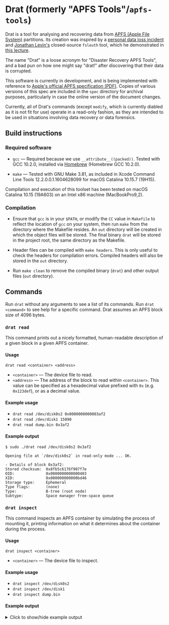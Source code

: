 # Drat (formerly "APFS Tools"/`apfs-tools`)

Drat is a tool for analysing and recovering data from [APFS (Apple File System)](https://en.wikipedia.org/wiki/Apple_File_System)
partitions. Its creation was inspired by a [personal data loss incident](https://apple.stackexchange.com/questions/373718)
and [Jonathan Levin's](https://twitter.com/Morpheus______) closed-source
`fsleuth` tool, which he demonstrated in [this lecture](http://docs.macsysadmin.se/2018/video/Day4Session2.mp4).

The name "Drat" is a loose acronym for "Disaster Recovery APFS Tools", and a bad
pun on how one might say "drat!" after discovering that their data is corrupted.

This software is currently in development, and is being implemented with reference
to [Apple's official APFS specification (PDF)](https://developer.apple.com/support/downloads/Apple-File-System-Reference.pdf).
Copies of various versions of this spec are included in the `spec` directory for
archival purposes, particularly in case the online version of the document changes.

Currently, all of Drat's commands (except `modify`, which is currently  diabled
as it is not fit for use) operate in a read-only fashion, as they are intended
to be used in situations involving data recovery or data forensics.

## Build instructions

### Required software

- `gcc` — Required because we use `__attribute__((packed))`. Tested with
  GCC 10.2.0, installed via [Homebrew](https://brew.sh) (Homebrew GCC 10.2.0).

- `make` — Tested with GNU Make 3.81, as included in Xcode Command Line
  Tools 12.2.0.0.1.1604628099 for macOS Catalina 10.15.7 (19H15).

Compilation and execution of this toolset has been tested on macOS Catalina
10.15 (19A603) on an Intel x86 machine (MacBookPro9,2).

### Compilation

- Ensure that `gcc` is in your `$PATH`, or modify the `CC` value in  `Makefile`
  to reflect the location of `gcc` on your system, then run `make` from the
  directory where the Makefile resides. An `out` directory will be created in
  which the object files will be stored. The final binary `drat` will be stored
  in the project root, the same directory as the Makefile.

- Header files can be compiled with `make headers`. This is only useful to check
  the headers for compilation errors. Compiled headers will also be stored in
  the `out` directory.

- Run `make clean` to remove the compiled binary (`drat`) and other output files
  (`out` directory).

## Commands

Run `drat` without any arguments to see a list of its commands.
Run `drat <command>` to see help for a specific command.
Drat assumes an APFS block size of 4096 bytes.

### `drat read`

This command prints out a nicely formatted, human-readable description of a
given block in a given APFS container.

#### Usage

`drat read <container> <address>`
- `<container>` — The device file to read.
- `<address>` — The address of the block to read within `<container>`.
    This value can be specified as a hexadecimal value prefixed with `0x`
    (e.g. `0x123def`), or as a decimal value.

#### Example usage

- `drat read /dev/disk0s2 0x0000000000003af2`
- `drat read /dev/disk1 15090`
- `drat read dump.bin 0x3af2`

#### Example output

```
$ sudo ./drat read /dev/disk0s2 0x3af2

Opening file at `/dev/disk0s2` in read-only mode ... OK.

- Details of block 0x3af2:
Stored checksum:  0x8fb5c6176f907f7e
OID:              0x0000000000000403
XID:              0x000000000000bd46
Storage type:     Ephemeral
Type flags:       (none)
Type:             B-tree (root node)
Subtype:          Space manager free-space queue
```

### `drat inspect`

This command inspects an APFS container by simulating the process of mounting
it, printing information on what it determines about the container during the
process.

#### Usage

`drat inspect <container>`
- `<container>` — The device file to inspect.

#### Example usage

- `drat inspect /dev/disk0s2`
- `drat inspect /dev/disk1`
- `drat inspect dump.bin`

#### Example output

<details>
<summary>Click to show/hide example output</summary>

```
$ sudo ./drat inspect /dev/disk2s2

Opening file at `/dev/disk2s2` in read-only mode ... OK.
Simulating a mount of the APFS container.
Validating checksum of block 0x0 ... OK.

Details of block 0x0:
--------------------------------------------------------------------------------
Stored checksum:    0xe25ef5e409032d45
OID:                0x1
XID:                0x1bca24
Storage type:       Ephemeral
Type flags:         (none)
Type:               Container superblock
Subtype:            (none/invalid)
Magic string:       NXSB
Block size:         4096 bytes
Block count:        117161676
Supported features:
- No feature flags are set.
Supported read-only compatible features:
- No read-only compatible feature flags are set.
Backward-incompatible features:
- No backward-incompatible feature flags are set.
UUID:       0x07531d831bda8f8c9944ee600d55fd37
Next OID:                       0x28709a
Next XID:                       0x1bca25
Space manager Ephemeral OID:    0x87d46
Object map Physical OID:        0xcfc19
Reaper Ephemeral OID:           0x401
Other flags:
- No other flags are set.
--------------------------------------------------------------------------------

Locating the checkpoint descriptor area:
- Its length is 280 blocks.
- It is contiguous.
- The address of its first block is 0x3629fe4.
Loading the checkpoint descriptor area into memory ... OK.
Locating the most recent well-formed container superblock in the checkpoint descriptor area:
- It lies at index 271 within the checkpoint descriptor area.

Details of this container superblock:
--------------------------------------------------------------------------------
Stored checksum:    0xe25eecc609033666
OID:                0x1
XID:                0x1bca24
Storage type:       Ephemeral
Type flags:         (none)
Type:               Container superblock
Subtype:            (none/invalid)
Magic string:       NXSB
Block size:         4096 bytes
Block count:        117161676
Supported features:
- No feature flags are set.
Supported read-only compatible features:
- No read-only compatible feature flags are set.
Backward-incompatible features:
- No backward-incompatible feature flags are set.
UUID:       0x07531d831bda8f8c9944ee600d55fd37
Next OID:                       0x28709a
Next XID:                       0x1bca25
Space manager Ephemeral OID:    0x87d46
Object map Physical OID:        0xcfc19
Reaper Ephemeral OID:           0x401
Other flags:
- No other flags are set.
--------------------------------------------------------------------------------
- The corresponding checkpoint starts at index 270 within the checkpoint descriptor area, and spans 2 blocks.

Loading the corresponding checkpoint ... OK.

Details of each block in this checkpoint:
--------------------------------------------------------------------------------
Stored checksum:    0xe63bc1554547b687
OID:                0x362a0f2
XID:                0x1bca24
Storage type:       Physical
Type flags:         (none)
Type:               Checkpoint map
Subtype:            (none/invalid)
Flags:
- Last checkpoint-mapping block in the corresponding checkpoint.
Number of mappings: 5
--------------------------------------------------------------------------------
Stored checksum:    0xe25eecc609033666
OID:                0x1
XID:                0x1bca24
Storage type:       Ephemeral
Type flags:         (none)
Type:               Container superblock
Subtype:            (none/invalid)
Magic string:       NXSB
Block size:         4096 bytes
Block count:        117161676
Supported features:
- No feature flags are set.
Supported read-only compatible features:
- No read-only compatible feature flags are set.
Backward-incompatible features:
- No backward-incompatible feature flags are set.
UUID:       0x07531d831bda8f8c9944ee600d55fd37
Next OID:                       0x28709a
Next XID:                       0x1bca25
Space manager Ephemeral OID:    0x87d46
Object map Physical OID:        0xcfc19
Reaper Ephemeral OID:           0x401
Other flags:
- No other flags are set.
--------------------------------------------------------------------------------

Details of each checkpoint-mapping in this checkpoint:
--------------------------------------------------------------------------------
Ephemeral OID:                      0x87d46
Logical block address on disk:      0x3624379
Object type:                        Space manager
Object subtype:                     (none/invalid)
Object size:                        4096 bytes
Associated volume OID (virtual):    0x0
--------------------------------------------------------------------------------
Ephemeral OID:                      0x87d47
Logical block address on disk:      0x362437a
Object type:                        B-tree (root node)
Object subtype:                     Space manager free-space queue
Object size:                        4096 bytes
Associated volume OID (virtual):    0x0
--------------------------------------------------------------------------------
Ephemeral OID:                      0x405
Logical block address on disk:      0x362437b
Object type:                        B-tree (root node)
Object subtype:                     Space manager free-space queue
Object size:                        4096 bytes
Associated volume OID (virtual):    0x0
--------------------------------------------------------------------------------
Ephemeral OID:                      0x401
Logical block address on disk:      0x362437c
Object type:                        Container reaper
Object subtype:                     (none/invalid)
Object size:                        4096 bytes
Associated volume OID (virtual):    0x0
--------------------------------------------------------------------------------
Ephemeral OID:                      0x178c0
Logical block address on disk:      0x362437d
Object type:                        Container reaper list
Object subtype:                     (none/invalid)
Object size:                        4096 bytes
Associated volume OID (virtual):    0x0
--------------------------------------------------------------------------------
- There are 5 checkpoint-mappings in this checkpoint.

Reading the Ephemeral objects used by this checkpoint ... OK.
Validating the Ephemeral objects ... OK.

Details of the Ephemeral objects:
--------------------------------------------------------------------------------
Stored checksum:    0x25850498fb2a64c7
OID:                0x87d46
XID:                0x1bca24
Storage type:       Ephemeral
Type flags:         (none)
Type:               Space manager
Subtype:            (none/invalid)
--------------------------------------------------------------------------------
Stored checksum:    0x5d65ceccea5e5cca
OID:                0x87d47
XID:                0x1bca24
Storage type:       Ephemeral
Type flags:         (none)
Type:               B-tree (root node)
Subtype:            Space manager free-space queue
--------------------------------------------------------------------------------
Stored checksum:    0x6b1aa7c5bd428590
OID:                0x405
XID:                0x1bca24
Storage type:       Ephemeral
Type flags:         (none)
Type:               B-tree (root node)
Subtype:            Space manager free-space queue
--------------------------------------------------------------------------------
Stored checksum:    0xfaf5a52944eb7745
OID:                0x401
XID:                0x1bca24
Storage type:       Ephemeral
Type flags:         (none)
Type:               Container reaper
Subtype:            (none/invalid)
--------------------------------------------------------------------------------
Stored checksum:    0x5f93fce79faa616f
OID:                0x178c0
XID:                0x1bca24
Storage type:       Ephemeral
Type flags:         (none)
Type:               Container reaper list
Subtype:            (none/invalid)
--------------------------------------------------------------------------------

The container superblock states that the container object map has Physical OID 0xcfc19.
Loading the container object map ... OK.
Validating the container object map ... OK.

Details of the container object map:
--------------------------------------------------------------------------------
Stored checksum:    0x1602d10c29c764ec
OID:                0xcfc19
XID:                0x1bca24
Storage type:       Physical
Type flags:         (none)
Type:               Object map
Subtype:            (none/invalid)
Flags:
- No snapshot support
Object mappings tree:
- Storage type:         Physical
- Type flags:           (none)
- Type:                 B-tree (root node)
- Object ID:            0xd03ba
Snapshots tree:
- Storage type:         Physical
- Type flags:           (none)
- Type:                 B-tree (root node)
- Object ID:            0x0
- Number of snapshots:  0 snapshots
- Latest snapshot XID:  0x0
In-progress revert:
- Minimum XID:          0x0
- Maximum XID:          0x0
--------------------------------------------------------------------------------

Reading the root node of the container object map B-tree ... OK.
Validating the root node of the container object map B-tree ... OK.

Details of the container object map B-tree:
--------------------------------------------------------------------------------
Stored checksum:    0xccda4948e1be42ff
OID:                0xd03ba
XID:                0x1bca24
Storage type:       Physical
Type flags:         (none)
Type:               B-tree (root node)
Subtype:            Object map
Flags:                          Root node, Leaf node, Fixed size for keys and values
Number of child levels:         0
Number of keys in this node:    4
Location of table of contents:
- Offset from start of node data area:  0x0 = 0
- Length (bytes):                       0x1c0 = 448
Location of key–value shared free space:
- Offset from start of keys area:       0x50 = 80
- Length (bytes):                       0xd40 = 3392

Info relating to the entire B-tree:
- Flags:
  - This B-tree is currently undergoing a series of sequential inserts --- optimise operations if possible
  - Child nodes are referred to using Physical OIDs
- Node size:                4096 bytes
- Key size:                 16 bytes
- Value size:               16 bytes

- Length of longest key:    16 bytes
- Length of longest value:  16 bytes
- Number of keys:           4
- Number of nodes:          1
--------------------------------------------------------------------------------

The container superblock lists 4 APFS volumes, whose superblocks have the following Virtual OIDs:
- 0x402
- 0x408
- 0x40a
- 0xa2cd

Reading the APFS volume superblocks ... OK.
Validating the APFS volume superblocks ... OK.

Details of these volume superblocks:
--------------------------------------------------------------------------------
Stored checksum:    0xb5b1a8822f1d487c
OID:                0x402
XID:                0x1bca24
Storage type:       Virtual
Type flags:         (none)
Type:               APFS volume
Subtype:            (none/invalid)

Magic string:                           APSB
Index within container volume array:    0

Volume name:        ### macOS ###

Flags:
- Volume is unencrypted.
Supported features:
- This volume has hardlink map records.
Supported read-only compatible features:
- No read-only compatible volume feature flags are set.
Backward-incompatible features:
- Filenames on this volume are case-insensitive.
Roles:
- This volume has no defined roles

Last unmount time:                  Mon Oct 28 00:39:51 2019
Last modification time:             Mon Oct 28 00:39:51 2019

Reserved blocks:                    0 blocks
Block quota:                        0 blocks
Allocated blocks:                   95004267 blocks

Volume object map Physical OID:     0xd0c91

Root tree info:
- Physical OID:     0x404
- Storage type:     Virtual
- Type flags:       (none)
- Object type:      B-tree (root node)

Extent-reference tree info:
- Physical OID:     0xcfbc1
- Storage type:     Physical
- Type flags:       (none)
- Object type:      B-tree (root node)

Snapshot metadata tree info:
- Physical OID:     0xd19b3
- Storage type:     Physical
- Type flags:       (none)
- Object type:      B-tree (root node)

On next mount, revert to:
- snapshot with this XID:                           0x0
- APFS volume superblock with this Physical OID:    0x0

Next file-system object ID that will be assigned:   0xb7b2d2
Next document ID that will be assigned:             0x39

Number of:

- regular files:                818284
- directories:                  149371
- symbolic links:               33513
- other file-system objects:    259

- snapshots:                    0
- block allocations ever made:  527393597
- block liberations ever made:  432520964

UUID:   0x6e8c1b74febf029f874ce36cbf63236e
--------------------------------------------------------------------------------
Stored checksum:    0x89a5ff1f4028c3dc
OID:                0x408
XID:                0x1ac206
Storage type:       Virtual
Type flags:         (none)
Type:               APFS volume
Subtype:            (none/invalid)

Magic string:                           APSB
Index within container volume array:    1

Volume name:        ### Preboot ###

Flags:
- Volume is unencrypted.
Supported features:
- This volume has hardlink map records.
Supported read-only compatible features:
- No read-only compatible volume feature flags are set.
Backward-incompatible features:
- Filenames on this volume are case-insensitive.
Roles:
- Preboot volume (contains files needed to boot from an encrypted volumes)

Last unmount time:                  Thu Jan  1 01:00:00 1970
Last modification time:             Tue Oct  1 22:09:26 2019

Reserved blocks:                    0 blocks
Block quota:                        0 blocks
Allocated blocks:                   5774 blocks

Volume object map Physical OID:     0xdfec2

Root tree info:
- Physical OID:     0x409
- Storage type:     Virtual
- Type flags:       (none)
- Object type:      B-tree (root node)

Extent-reference tree info:
- Physical OID:     0xd0dc1
- Storage type:     Physical
- Type flags:       (none)
- Object type:      B-tree (root node)

Snapshot metadata tree info:
- Physical OID:     0xd047a
- Storage type:     Physical
- Type flags:       (none)
- Object type:      B-tree (root node)

On next mount, revert to:
- snapshot with this XID:                           0x0
- APFS volume superblock with this Physical OID:    0x0

Next file-system object ID that will be assigned:   0x66d
Next document ID that will be assigned:             0x3

Number of:

- regular files:                85
- directories:                  19
- symbolic links:               0
- other file-system objects:    0

- snapshots:                    0
- block allocations ever made:  340093
- block liberations ever made:  334334

UUID:   0x4c6f78180f2d3fa5654347f662a09011
--------------------------------------------------------------------------------
Stored checksum:    0xcd5302d537353713
OID:                0x40a
XID:                0x1bc8be
Storage type:       Virtual
Type flags:         (none)
Type:               APFS volume
Subtype:            (none/invalid)

Magic string:                           APSB
Index within container volume array:    2

Volume name:        ### Recovery ###

Flags:
- Volume is unencrypted.
Supported features:
- This volume has hardlink map records.
Supported read-only compatible features:
- No read-only compatible volume feature flags are set.
Backward-incompatible features:
- Filenames on this volume are case-insensitive.
Roles:
- Recovery volume (contains a recovery system)

Last unmount time:                  Thu Jan  1 01:00:00 1970
Last modification time:             Sun Oct  6 22:32:29 2019

Reserved blocks:                    0 blocks
Block quota:                        0 blocks
Allocated blocks:                   123872 blocks

Volume object map Physical OID:     0xd01da

Root tree info:
- Physical OID:     0x40b
- Storage type:     Virtual
- Type flags:       (none)
- Object type:      B-tree (root node)

Extent-reference tree info:
- Physical OID:     0xd142f
- Storage type:     Physical
- Type flags:       (none)
- Object type:      B-tree (root node)

Snapshot metadata tree info:
- Physical OID:     0xd04ed
- Storage type:     Physical
- Type flags:       (none)
- Object type:      B-tree (root node)

On next mount, revert to:
- snapshot with this XID:                           0x0
- APFS volume superblock with this Physical OID:    0x0

Next file-system object ID that will be assigned:   0xc6
Next document ID that will be assigned:             0x3

Number of:

- regular files:                29
- directories:                  3
- symbolic links:               0
- other file-system objects:    0

- snapshots:                    0
- block allocations ever made:  873153
- block liberations ever made:  749291

UUID:   0x4c9d52dcc5ca25ad34422a50db9597fd
--------------------------------------------------------------------------------
Stored checksum:    0xa040ad7c9b0dcaef
OID:                0xa2cd
XID:                0x1bca08
Storage type:       Virtual
Type flags:         (none)
Type:               APFS volume
Subtype:            (none/invalid)

Magic string:                           APSB
Index within container volume array:    3

Volume name:        ### VM ###

Flags:
- Volume is unencrypted.
Supported features:
- This volume has hardlink map records.
Supported read-only compatible features:
- No read-only compatible volume feature flags are set.
Backward-incompatible features:
- Filenames on this volume are case-insensitive.
Roles:
- Swap volume (used as swap space for virtual memory)

Last unmount time:                  Thu Jan  1 01:00:00 1970
Last modification time:             Sun Oct  6 22:59:23 2019

Reserved blocks:                    0 blocks
Block quota:                        0 blocks
Allocated blocks:                   786438 blocks

Volume object map Physical OID:     0xd607d

Root tree info:
- Physical OID:     0xa2ce
- Storage type:     Virtual
- Type flags:       (none)
- Object type:      B-tree (root node)

Extent-reference tree info:
- Physical OID:     0xd2365
- Storage type:     Physical
- Type flags:       (none)
- Object type:      B-tree (root node)

Snapshot metadata tree info:
- Physical OID:     0xd053e
- Storage type:     Physical
- Type flags:       (none)
- Object type:      B-tree (root node)

On next mount, revert to:
- snapshot with this XID:                           0x0
- APFS volume superblock with this Physical OID:    0x0

Next file-system object ID that will be assigned:   0x251
Next document ID that will be assigned:             0x3

Number of:

- regular files:                3
- directories:                  0
- symbolic links:               0
- other file-system objects:    0

- snapshots:                    0
- block allocations ever made:  130023424
- block liberations ever made:  129236992

UUID:   0x63c4ccbb1c4f6685084c983199a4a324
--------------------------------------------------------------------------------
END: All done.
```
</details>
